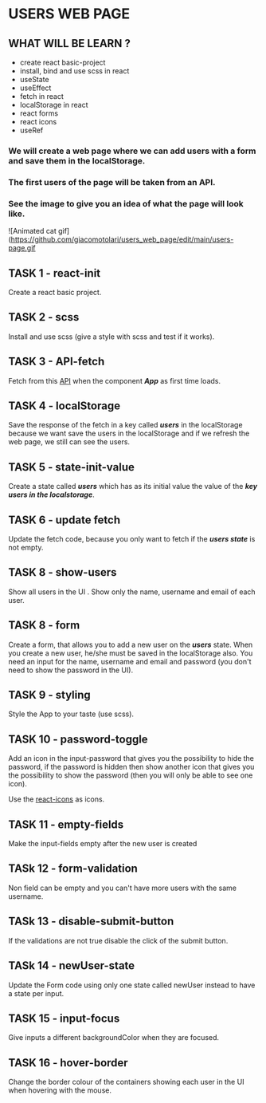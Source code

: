 # USERS WEB PAGE

## WHAT WILL BE LEARN ?

- create react basic-project
- install, bind and use scss in react
- useState
- useEffect
- fetch in react
- localStorage in react
- react forms
- react icons
- useRef

### We will create a web page where we can add users with a form and save them in the localStorage.

### The first users of the page will be taken from an API.

### See the image to give you an idea of what the page will look like.

![Animated cat gif](https://github.com/giacomotolari/users_web_page/edit/main/users-page.gif


## TASK 1 - react-init

Create a react basic project.

## TASK 2 - scss

Install and use scss (give a style with scss and test if it works).

## TASK 3 - API-fetch

Fetch from this [API](https://jsonplaceholder.typicode.com/users) when the component ***App*** as first time loads.

## TASK 4 - localStorage
    
Save the response of the fetch in a key called ***users*** in the localStorage because we want save the users in the localStorage and if we refresh the web page, we still can see the users.
## TASK 5 - state-init-value
    
Create a state called ***users*** which has as its initial value the value of the ***key users in the localstorage***.

## TASK 6 - update fetch

Update the fetch code, because you only want to fetch if the ***users state*** is not empty.

## TASK 8 - show-users
    
Show all users in the UI .
Show only the name, username and email of each user.

## TASK 8 - form
    
Create a form, that allows you to add a new user on the ***users*** state.
When you create a new user, he/she must be saved in the localStorage also.
You need an input for the name, username and email and password (you don't need to show the password in the UI).
## TASK 9 - styling
    
Style the App to your taste (use scss).

## TASK 10 - password-toggle
    
Add an icon in the input-password that gives you the possibility to hide the password, if the password is hidden then show another icon that gives you the possibility to show the password (then you will only be able to see one icon).

Use the [react-icons](https://react-icons.github.io/react-icons/) as icons.

## TASK 11 - empty-fields

Make the input-fields empty after the new user is created

## TASk 12 - form-validation

Non field can be empty and you can't have more users with the same username.

## TASk 13 - disable-submit-button

If the validations are not true disable the click of the submit button.

## TASk 14 - newUser-state

Update the Form code using only one state called newUser instead to have a state per input.

## TASK 15 - input-focus

Give inputs a different backgroundColor when they are focused.

## TASK 16 - hover-border

Change the border colour of the containers showing each user in the UI when hovering with the mouse.
